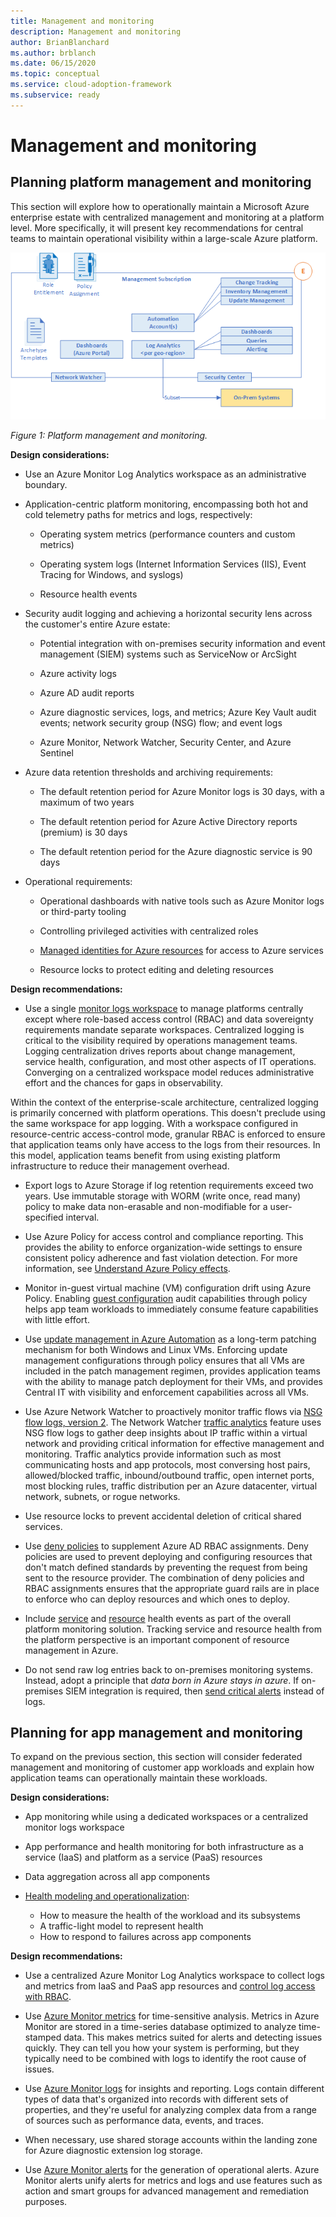 ```yaml
---
title: Management and monitoring
description: Management and monitoring
author: BrianBlanchard
ms.author: brblanch
ms.date: 06/15/2020
ms.topic: conceptual
ms.service: cloud-adoption-framework
ms.subservice: ready
---
```


# Management and monitoring

## Planning platform management and monitoring

This section will explore how to operationally maintain a Microsoft Azure enterprise estate with centralized management and monitoring at a platform level. More specifically, it will present key recommendations for central teams to maintain operational visibility within a large-scale Azure platform.

![Management and monitoring](./media/management-and-monitoring.png)

_Figure 1: Platform management and monitoring._

<!-- cSpell:ignore syslogs SIEM -->

**Design considerations:**

- Use an Azure Monitor Log Analytics workspace as an administrative boundary.

- Application-centric platform monitoring, encompassing both hot and cold telemetry paths for metrics and logs, respectively:

  - Operating system metrics (performance counters and custom metrics)

  - Operating system logs (Internet Information Services (IIS), Event Tracing for Windows, and syslogs)

  - Resource health events

- Security audit logging and achieving a horizontal security lens across the customer's entire Azure estate:

  - Potential integration with on-premises security information and event management (SIEM) systems such as ServiceNow or ArcSight

  - Azure activity logs

  - Azure AD audit reports

  - Azure diagnostic services, logs, and metrics; Azure Key Vault audit events; network security group (NSG) flow; and event logs

  - Azure Monitor, Network Watcher, Security Center, and Azure Sentinel

- Azure data retention thresholds and archiving requirements:

  - The default retention period for Azure Monitor logs is 30 days, with a maximum of two years

  - The default retention period for Azure Active Directory reports (premium) is 30 days

  - The default retention period for the Azure diagnostic service is 90 days

- Operational requirements:

  - Operational dashboards with native tools such as Azure Monitor logs or third-party tooling

  - Controlling privileged activities with centralized roles

  - [Managed identities for Azure resources](https://docs.microsoft.com/azure/active-directory/managed-identities-azure-resources/overview) for access to Azure services

  - Resource locks to protect editing and deleting resources

**Design recommendations:**

- Use a single [monitor logs workspace](https://docs.microsoft.com/azure/azure-monitor/platform/design-logs-deployment) to manage platforms centrally except where role-based access control (RBAC) and data sovereignty requirements mandate separate workspaces. Centralized logging is critical to the visibility required by operations management teams. Logging centralization drives reports about change management, service health, configuration, and most other aspects of IT operations. Converging on a centralized workspace model reduces administrative effort and the chances for gaps in observability.

Within the context of the enterprise-scale architecture, centralized logging is primarily concerned with platform operations. This doesn't preclude using the same workspace for app logging. With a workspace configured in resource-centric access-control mode, granular RBAC is enforced to ensure that application teams only have access to the logs from their resources. In this model, application teams benefit from using existing platform infrastructure to reduce their management overhead.

<!-- docsTest:ignore WORM -->

- Export logs to Azure Storage if log retention requirements exceed two years. Use immutable storage with WORM (write once, read many) policy to make data non-erasable and non-modifiable for a user-specified interval.

- Use Azure Policy for access control and compliance reporting. This provides the ability to enforce organization-wide settings to ensure consistent policy adherence and fast violation detection. For more information, see [Understand Azure Policy effects](https://docs.microsoft.com/azure/governance/policy/concepts/effects).

- Monitor in-guest virtual machine (VM) configuration drift using Azure Policy. Enabling [guest configuration](https://docs.microsoft.com/azure/governance/policy/concepts/guest-configuration) audit capabilities through policy helps app team workloads to immediately consume feature capabilities with little effort.

- Use [update management in Azure Automation](https://docs.microsoft.com/azure/automation/automation-update-management) as a long-term patching mechanism for both Windows and Linux VMs.
 Enforcing update management configurations through policy ensures that all VMs are included in the patch management regimen, provides application teams with the ability to manage patch deployment for their VMs, and provides Central IT with visibility and enforcement capabilities across all VMs.

- Use Azure Network Watcher to proactively monitor traffic flows via [NSG flow logs, version 2](https://docs.microsoft.com/azure/network-watcher/network-watcher-nsg-flow-logging-overview). The Network Watcher [traffic analytics](https://docs.microsoft.com/azure/network-watcher/traffic-analytics) feature uses NSG flow logs to gather deep insights about IP traffic within a virtual network and providing critical information for effective management and monitoring. Traffic analytics provide information such as most communicating hosts and app protocols, most conversing host pairs, allowed/blocked traffic, inbound/outbound traffic, open internet ports, most blocking rules, traffic distribution per an Azure datacenter, virtual network, subnets, or rogue networks.

- Use resource locks to prevent accidental deletion of critical shared services.

- Use [deny policies](https://docs.microsoft.com/azure/governance/policy/concepts/effects#deny) to supplement Azure AD RBAC assignments. Deny policies are used to prevent deploying and configuring resources that don't match defined standards by preventing the request from being sent to the resource provider. The combination of deny policies and RBAC assignments ensures that the appropriate guard rails are in place to enforce who can deploy resources and which ones to deploy.

- Include [service](https://docs.microsoft.com/azure/service-health/service-health-overview) and [resource](https://docs.microsoft.com/azure/service-health/resource-health-overview) health events as part of the overall platform monitoring solution. Tracking service and resource health from the platform perspective is an important component of resource management in Azure.

- Do not send raw log entries back to on-premises monitoring systems. Instead, adopt a principle that _data born in Azure stays in azure_. If on-premises SIEM integration is required, then [send critical alerts](https://docs.microsoft.com/azure/security-center/continuous-export) instead of logs.

## Planning for app management and monitoring

To expand on the previous section, this section will consider federated management and monitoring of customer app workloads and explain how application teams can operationally maintain these workloads.

**Design considerations:**

- App monitoring while using a dedicated workspaces or a centralized monitor logs workspace

- App performance and health monitoring for both infrastructure as a service (IaaS) and platform as a service (PaaS) resources

- Data aggregation across all app components

- [Health modeling and operationalization](https://docs.microsoft.com/azure/cloud-adoption-framework/manage/monitor/cloud-models-monitor-overview):

  - How to measure the health of the workload and its subsystems
  - A traffic-light model to represent health
  - How to respond to failures across app components

**Design recommendations:**

- Use a centralized Azure Monitor Log Analytics workspace to collect logs and metrics from IaaS and PaaS app resources and [control log access with RBAC](https://docs.microsoft.com/azure/azure-monitor/platform/design-logs-deployment#access-control-overview).

- Use [Azure Monitor metrics](https://docs.microsoft.com/azure/azure-monitor/platform/data-platform-metrics) for time-sensitive analysis. Metrics in Azure Monitor are stored in a time-series database optimized to analyze time-stamped data. This makes metrics suited for alerts and detecting issues quickly. They can tell you how your system is performing, but they typically need to be combined with logs to identify the root cause of issues.

- Use [Azure Monitor logs](https://docs.microsoft.com/azure/azure-monitor/platform/data-platform-logs) for insights and reporting. Logs contain different types of data that's organized into records with different sets of properties, and they're useful for analyzing complex data from a range of sources such as performance data, events, and traces.

- When necessary, use shared storage accounts within the landing zone for Azure diagnostic extension log storage.

- Use [Azure Monitor alerts](https://docs.microsoft.com/azure/azure-monitor/platform/alerts-overview) for the generation of operational alerts. Azure Monitor alerts unify alerts for metrics and logs and use features such as action and smart groups for advanced management and remediation purposes.

